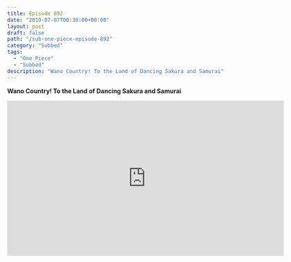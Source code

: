 ```yaml
---
title: Episode 892
date: "2019-07-07T00:30:00+00:00"
layout: post
draft: false
path: "/sub-one-piece-episode-892"
category: "Subbed"
tags:
  - "One Piece"
  - "Subbed"
description: "Wano Country! To the Land of Dancing Sakura and Samurai"
---
```


**Wano Country! To the Land of Dancing Sakura and Samurai**

<iframe width="640" height="360" src="https://www.rapidvideo.com/e/G6HY43W9ZL" frameborder="0" marginwidth=0 marginheight=0 scrolling=no allowfullscreen></iframe>

